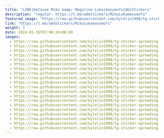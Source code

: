 ```yaml
---
title: "LINE|Hatsune Miku &amp; Megurine Luka|masumofu|@GiStickers"
description: "regular: https://t.me/addstickers/MikuLukamasumofu"
featured_image: "https://raw.githubusercontent.com/kylelin1998/tg-sticker-spreading-worldwide-images/main/img/5d584e6e-bf7a-458a-9e11-af4715f58dd0.jpg"
link: "https://t.me/addstickers/MikuLukamasumofu"
weight: 3
date: 2024-01-16T07:08:26+08:00
images:
  - https://raw.githubusercontent.com/kylelin1998/tg-sticker-spreading-worldwide-images/main/img/5d584e6e-bf7a-458a-9e11-af4715f58dd0.jpg
  - https://raw.githubusercontent.com/kylelin1998/tg-sticker-spreading-worldwide-images/main/img/44132b18-8802-4f98-8661-4b21a7338deb.jpg
  - https://raw.githubusercontent.com/kylelin1998/tg-sticker-spreading-worldwide-images/main/img/962ef143-aaff-49a3-b8a0-e09fca8f63ed.jpg
  - https://raw.githubusercontent.com/kylelin1998/tg-sticker-spreading-worldwide-images/main/img/a3ae6a4e-8bf5-4906-96f5-e30fbd96cae8.jpg
  - https://raw.githubusercontent.com/kylelin1998/tg-sticker-spreading-worldwide-images/main/img/a77c5bab-0539-4c0d-9cab-5a22a9935142.jpg
  - https://raw.githubusercontent.com/kylelin1998/tg-sticker-spreading-worldwide-images/main/img/d4452cc3-993d-4698-a31c-123f13d8a5c3.jpg
  - https://raw.githubusercontent.com/kylelin1998/tg-sticker-spreading-worldwide-images/main/img/3c1cb5d0-7e8d-4dd5-ab00-5ee29b38d5fc.jpg
  - https://raw.githubusercontent.com/kylelin1998/tg-sticker-spreading-worldwide-images/main/img/56fe9f62-1eb6-4f28-9832-bae57a471da5.jpg
  - https://raw.githubusercontent.com/kylelin1998/tg-sticker-spreading-worldwide-images/main/img/916ce982-ecf0-497c-9d13-8ec79de9c6a1.jpg
  - https://raw.githubusercontent.com/kylelin1998/tg-sticker-spreading-worldwide-images/main/img/57a50fde-7604-4943-a5ff-f14518ad4a7d.jpg
  - https://raw.githubusercontent.com/kylelin1998/tg-sticker-spreading-worldwide-images/main/img/4c45ab25-3f5e-4adb-87c9-35f74d9a2ae1.jpg
  - https://raw.githubusercontent.com/kylelin1998/tg-sticker-spreading-worldwide-images/main/img/2e862c2d-9a5f-4165-a0b6-5074e569b883.jpg
  - https://raw.githubusercontent.com/kylelin1998/tg-sticker-spreading-worldwide-images/main/img/7834570c-7dc7-47c4-bcc7-c5c77521b94b.jpg
  - https://raw.githubusercontent.com/kylelin1998/tg-sticker-spreading-worldwide-images/main/img/05bec01a-8655-49d1-93fe-d227b3f03ca5.jpg
  - https://raw.githubusercontent.com/kylelin1998/tg-sticker-spreading-worldwide-images/main/img/5d5dd429-a6e9-468c-aa65-045fb303d37f.jpg
  - https://raw.githubusercontent.com/kylelin1998/tg-sticker-spreading-worldwide-images/main/img/df6b73f3-30e8-4932-8af8-84aa961a73c5.jpg
  - https://raw.githubusercontent.com/kylelin1998/tg-sticker-spreading-worldwide-images/main/img/ba93d9c0-ca34-495b-a63d-e79ca19b4adb.jpg
  - https://raw.githubusercontent.com/kylelin1998/tg-sticker-spreading-worldwide-images/main/img/1181c4ed-a2f9-413f-b42f-ad5da6569bdd.jpg
  - https://raw.githubusercontent.com/kylelin1998/tg-sticker-spreading-worldwide-images/main/img/4b0e63a7-26cb-4072-b44b-6f52382ba1d6.jpg
  - https://raw.githubusercontent.com/kylelin1998/tg-sticker-spreading-worldwide-images/main/img/d0d0c7d6-8591-42fa-adf7-3ff6a5d19ce7.jpg
---
```

